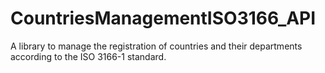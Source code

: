 # CountriesManagementISO3166_API
A library to manage the registration of countries and their departments according to the ISO 3166-1 standard.
